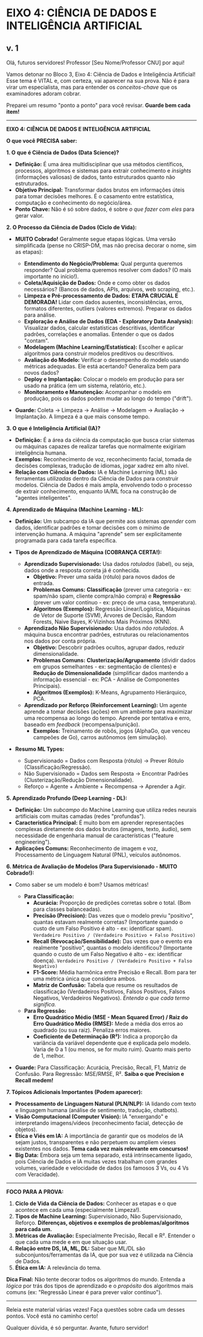 ﻿#  EIXO 4: CIÊNCIA DE DADOS E INTELIGÊNCIA ARTIFICIAL
## v. 1


Olá, futuros servidores! Professor [Seu Nome/Professor CNU] por aqui!

Vamos detonar no Bloco 3, Eixo 4: Ciência de Dados e Inteligência Artificial! Esse tema é VITAL e, com certeza, vai aparecer na sua prova. Não é para virar um especialista, mas para entender os *conceitos-chave* que os examinadores adoram cobrar.

Preparei um resumo "ponto a ponto" para você revisar. **Guarde bem cada item!**

---

**EIXO 4: CIÊNCIA DE DADOS E INTELIGÊNCIA ARTIFICIAL**

**O que você PRECISA saber:**

**1. O que é Ciência de Dados (Data Science)?**

*   **Definição:** É uma área multidisciplinar que usa métodos científicos, processos, algoritmos e sistemas para extrair conhecimento e *insights* (informações valiosas) de dados, tanto estruturados quanto não estruturados.
*   **Objetivo Principal:** Transformar dados brutos em informações úteis para tomar decisões melhores. É o casamento entre estatística, computação e conhecimento do negócio/área.
*   **Ponto Chave:** Não é só sobre dados, é sobre *o que fazer com eles* para gerar valor.

**2. O Processo da Ciência de Dados (Ciclo de Vida):**

*   **MUITO Cobrado!** Geralmente segue etapas lógicas. Uma versão simplificada (pense no CRISP-DM, mas não precisa decorar o nome, sim as etapas):
    *   **Entendimento do Negócio/Problema:** Qual pergunta queremos responder? Qual problema queremos resolver com dados? (O mais importante no início!).
    *   **Coleta/Aquisição de Dados:** Onde e como obter os dados necessários? (Bancos de dados, APIs, arquivos, web scraping, etc.).
    *   **Limpeza e Pré-processamento de Dados:** **ETAPA CRUCIAL E DEMORADA!** Lidar com dados ausentes, inconsistências, erros, formatos diferentes, outliers (valores extremos). Preparar os dados para análise.
    *   **Exploração e Análise de Dados (EDA - Exploratory Data Analysis):** Visualizar dados, calcular estatísticas descritivas, identificar padrões, correlações e anomalias. Entender o que os dados "contam".
    *   **Modelagem (Machine Learning/Estatística):** Escolher e aplicar algoritmos para construir modelos preditivos ou descritivos.
    *   **Avaliação do Modelo:** Verificar o desempenho do modelo usando métricas adequadas. Ele está acertando? Generaliza bem para novos dados?
    *   **Deploy e Implantação:** Colocar o modelo em produção para ser usado na prática (em um sistema, relatório, etc.).
    *   **Monitoramento e Manutenção:** Acompanhar o modelo em produção, pois os dados podem mudar ao longo do tempo ("drift").

*   **Guarde:** Coleta -> Limpeza -> Análise -> Modelagem -> Avaliação -> Implantação. A limpeza é a que mais consome tempo.

**3. O que é Inteligência Artificial (IA)?**

*   **Definição:** É a área da ciência da computação que busca criar sistemas ou máquinas capazes de realizar tarefas que normalmente exigiriam inteligência humana.
*   **Exemplos:** Reconhecimento de voz, reconhecimento facial, tomada de decisões complexas, tradução de idiomas, jogar xadrez em alto nível.
*   **Relação com Ciência de Dados:** IA e Machine Learning (ML) são ferramentas *utilizadas* dentro da Ciência de Dados para construir modelos. Ciência de Dados é mais ampla, envolvendo todo o processo de extrair conhecimento, enquanto IA/ML foca na construção de "agentes inteligentes".

**4. Aprendizado de Máquina (Machine Learning - ML):**

*   **Definição:** Um subcampo da IA que permite aos sistemas *aprender* com dados, identificar padrões e tomar decisões com o mínimo de intervenção humana. A máquina "aprende" sem ser explicitamente programada para cada tarefa específica.
*   **Tipos de Aprendizado de Máquina (COBRANÇA CERTA!):**
    *   **Aprendizado Supervisionado:** Usa dados *rotulados* (label), ou seja, dados onde a resposta correta já é conhecida.
        *   **Objetivo:** Prever uma saída (rótulo) para novos dados de entrada.
        *   **Problemas Comuns:** **Classificação** (prever uma categoria - ex: spam/não spam, cliente compra/não compra) e **Regressão** (prever um valor contínuo - ex: preço de uma casa, temperatura).
        *   **Algoritmos (Exemplos):** Regressão Linear/Logística, Máquinas de Vetor de Suporte (SVM), Árvores de Decisão, Random Forests, Naive Bayes, K-Vizinhos Mais Próximos (KNN).
    *   **Aprendizado Não Supervisionado:** Usa dados *não rotulados*. A máquina busca encontrar padrões, estruturas ou relacionamentos nos dados por conta própria.
        *   **Objetivo:** Descobrir padrões ocultos, agrupar dados, reduzir dimensionalidade.
        *   **Problemas Comuns:** **Clusterização/Agrupamento** (dividir dados em grupos semelhantes - ex: segmentação de clientes) e **Redução de Dimensionalidade** (simplificar dados mantendo a informação essencial - ex: PCA - Análise de Componentes Principais).
        *   **Algoritmos (Exemplos):** K-Means, Agrupamento Hierárquico, PCA.
    *   **Aprendizado por Reforço (Reinforcement Learning):** Um agente aprende a tomar decisões (ações) em um ambiente para maximizar uma recompensa ao longo do tempo. Aprende por tentativa e erro, baseado em *feedback* (recompensa/punição).
        *   **Exemplos:** Treinamento de robôs, jogos (AlphaGo, que venceu campeões de Go), carros autônomos (em simulação).

*   **Resumo ML Types:**
    *   Supervisionado = Dados com Resposta (rótulo) -> Prever Rótulo (Classificação/Regressão).
    *   Não Supervisionado = Dados sem Resposta -> Encontrar Padrões (Clusterização/Redução Dimensionalidade).
    *   Reforço = Agente + Ambiente + Recompensa -> Aprender a Agir.

**5. Aprendizado Profundo (Deep Learning - DL):**

*   **Definição:** Um *subcampo* do Machine Learning que utiliza redes neurais artificiais com muitas camadas (redes "profundas").
*   **Característica Principal:** É muito bom em aprender representações complexas diretamente dos dados brutos (imagens, texto, áudio), sem necessidade de engenharia manual de características ("feature engineering").
*   **Aplicações Comuns:** Reconhecimento de imagem e voz, Processamento de Linguagem Natural (PNL), veículos autônomos.

**6. Métrica de Avaliação de Modelos (Para Supervisionado - MUITO Cobrado!):**

*   Como saber se um modelo é bom? Usamos métricas!
    *   **Para Classificação:**
        *   **Acurácia:** Proporção de predições corretas sobre o total. (Bom para classes balanceadas).
        *   **Precisão (Precision):** Das vezes que o modelo previu "positivo", quantas estavam realmente corretas? (Importante quando o custo de um Falso Positivo é alto - ex: identificar spam). `Verdadeiro Positivo / (Verdadeiro Positivo + Falso Positivo)`
        *   **Recall (Revocação/Sensibilidade):** Das vezes que o evento era realmente "positivo", quantas o modelo identificou? (Importante quando o custo de um Falso Negativo é alto - ex: identificar doença). `Verdadeiro Positivo / (Verdadeiro Positivo + Falso Negativo)`
        *   **F1-Score:** Média harmônica entre Precisão e Recall. Bom para ter uma métrica única que considera ambos.
        *   **Matriz de Confusão:** Tabela que resume os resultados de classificação (Verdadeiros Positivos, Falsos Positivos, Falsos Negativos, Verdadeiros Negativos). *Entenda o que cada termo significa.*
    *   **Para Regressão:**
        *   **Erro Quadrático Médio (MSE - Mean Squared Error) / Raiz do Erro Quadrático Médio (RMSE):** Mede a média dos erros ao quadrado (ou sua raiz). Penaliza erros maiores.
        *   **Coeficiente de Determinação (R²):** Indica a proporção da variância da variável dependente que é explicada pelo modelo. Varia de 0 a 1 (ou menos, se for muito ruim). Quanto mais perto de 1, melhor.

*   **Guarde:** Para Classificação: Acurácia, Precisão, Recall, F1, Matriz de Confusão. Para Regressão: MSE/RMSE, R². **Saiba o que Precision e Recall medem!**

**7. Tópicos Adicionais Importantes (Podem aparecer):**

*   **Processamento de Linguagem Natural (PLN/NLP):** IA lidando com texto e linguagem humana (análise de sentimento, tradução, chatbots).
*   **Visão Computacional (Computer Vision):** IA "enxergando" e interpretando imagens/vídeos (reconhecimento facial, detecção de objetos).
*   **Ética e Viés em IA:** A importância de garantir que os modelos de IA sejam justos, transparentes e não perpetuem ou ampliem vieses existentes nos dados. **Tema cada vez mais relevante em concursos!**
*   **Big Data:** Embora seja um tema separado, está intrinsecamente ligado, pois Ciência de Dados e IA muitas vezes trabalham com grandes volumes, variedade e velocidade de dados (os famosos 3 Vs, ou 4 Vs com Veracidade).

---

**FOCO PARA A PROVA:**

1.  **Ciclo de Vida da Ciência de Dados:** Conhecer as etapas e o que acontece em cada uma (especialmente Limpeza!).
2.  **Tipos de Machine Learning:** Supervisionado, Não Supervisionado, Reforço. **Diferenças, objetivos e exemplos de problemas/algoritmos para cada um.**
3.  **Métricas de Avaliação:** Especialmente Precisão, Recall e R². Entender o que cada uma mede e em que situação usar.
4.  **Relação entre DS, IA, ML, DL:** Saber que ML/DL são subconjuntos/ferramentas da IA, que por sua vez é utilizada na Ciência de Dados.
5.  **Ética em IA:** A relevância do tema.

**Dica Final:** Não tente decorar todos os algoritmos do mundo. Entenda a *lógica* por trás dos tipos de aprendizado e o *propósito* dos algoritmos mais comuns (ex: "Regressão Linear é para prever valor contínuo").

---

Releia este material várias vezes! Faça questões sobre cada um desses pontos. Você está no caminho certo!

Qualquer dúvida, é só perguntar. Avante, futuro servidor!